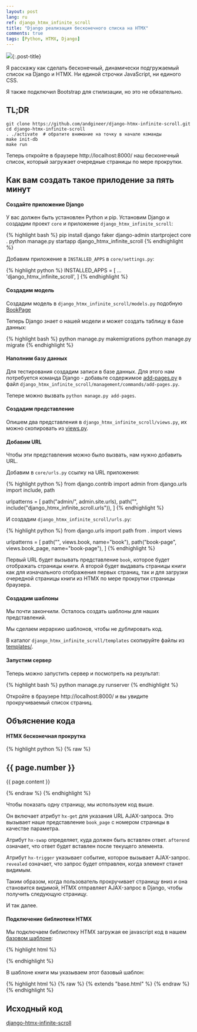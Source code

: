 ```yaml
---
layout: post
lang: ru
ref: django_htmx_infinite_scroll
title: "Django реализация бесконечного списка на HTMX"
comments: true
tags: [Python, HTMX, Django]
---
```


![](/images/python-scroll.png){:.post-title}

Я расскажу как сделать бесконечный, динамически подгружаемый список на Django и HTMX.
Ни единой строчки JavaScript, ни единого CSS.

Я также подключил Bootstrap для стилизации, но это не обязательно.

## TL;DR
    git clone https://github.com/andgineer/django-htmx-infinite-scroll.git
    cd django-htmx-infinite-scroll
    . ./activate  # обратите внимание на точку в начале команды
    make init-db
    make run

Теперь откройте в браузере http://localhost:8000/ наш бесконечный список, который загружает очередные страницы 
по мере прокрутки.

## Как вам создать такое прилодение за пять минут

#### Создайте приложение Django
У вас должен быть установлен Python и pip.
Установим Django и создадим проект `core`  и приложение `django_htmx_infinite_scroll`:

{% highlight bash %}
pip install django faker
django-admin startproject core .
python manage.py startapp django_htmx_infinite_scroll
{% endhighlight %}

Добавим приложение в `INSTALLED_APPS` в `core/settings.py`:

{% highlight python %}
INSTALLED_APPS = [
    ...
    'django_htmx_infinite_scroll',
]
{% endhighlight %}

#### Создадим модель
Создадим модель в `django_htmx_infinite_scroll/models.py` подобную [BookPage](https://github.com/andgineer/django-htmx-infinite-scroll/blob/84d91ed61b86eb8c7c315ac4ab14b91f9a9101fe/django_htmx_infinite_scroll/models.py#L5)

Теперь Django знает о нашей модели и может создать таблицу в базе данных:

{% highlight bash %}
python manage.py makemigrations
python manage.py migrate
{% endhighlight %}

#### Наполним базу данных
Для тестирования создадим записи в базе данных. Для этого нам потребуется команда Django - добавьте содержимое
[add-pages.py](https://github.com/andgineer/django-htmx-infinite-scroll/blob/84d91ed61b86eb8c7c315ac4ab14b91f9a9101fe/django_htmx_infinite_scroll/management/commands/add-pages.py#L1)
в файл `django_htmx_infinite_scroll/management/commands/add-pages.py`.

Тепере можно вызвать `python manage.py add-pages`.

#### Создадим представление
Опишем два представления в `django_htmx_infinite_scroll/views.py`, их можно скопировать из
[views.py](https://github.com/andgineer/django-htmx-infinite-scroll/blob/84d91ed61b86eb8c7c315ac4ab14b91f9a9101fe/django_htmx_infinite_scroll/views.py#L1).

#### Добавим URL
Чтобы эти представления можно было вызвать, нам нужно добавить URL.

Добавим в `core/urls.py` ссылку на URL приложения:

{% highlight python %}
from django.contrib import admin
from django.urls import include, path

urlpatterns = [
    path("admin/", admin.site.urls),
    path("", include("django_htmx_infinite_scroll.urls")),
]
{% endhighlight %}

И создадим `django_htmx_infinite_scroll/urls.py`:

{% highlight python %}
from django.urls import path
from . import views

urlpatterns = [
    path("", views.book, name="book"),
    path("book-page", views.book_page, name="book-page"),
]
{% endhighlight %}

Первый URL будет вызывать представление `book`, которое будет отображать страницы книги.
А второй будет выдавать страницы книги как для изначального отображения первых страниц, так и 
для загрузки очередной страницы книги из HTMX по мере прокрутки страницы браузера.

#### Создадим шаблоны
Мы почти закончили.
Осталось создать шаблоны для наших представлений.

Мы сделаем иерархию шаблонов, чтобы не дублировать код.

В каталог `django_htmx_infinite_scroll/templates` скопируйте файлы из
[templates/](https://github.com/andgineer/django-htmx-infinite-scroll/tree/main/django_htmx_infinite_scroll/templates).

#### Запустим сервер
Теперь можно запустить сервер и посмотреть на результат:

{% highlight bash %}
python manage.py runserver
{% endhighlight %}

Откройте в браузере http://localhost:8000/ и вы увидите прокручиваемый список страниц.

## Объяснение кода
#### HTMX бесконечная прокрутка
{% highlight python %}
{% raw %}
<div class="row justify-content-center"
        hx-get="{% url 'book-page' %}?page-number={{ page.number|add:1 }}"
        hx-swap="afterend"
        hx-trigger="revealed"
    <div id="page-{{ page.number }}" class="col-10">
        <h2 class="card-title text-center">{{ page.number }}</h2>
        <p class="card-text">{{ page.content }}</p>
    </div>
</div>
{% endraw %}
{% endhighlight %}

Чтобы показать одну страницу, мы используем код выше.

Он включает атрибут `hx-get` для указания URL AJAX-запроса.
Это вызывает наше представление `book_page` с номером страницы в качестве параметра.

Атрибут `hx-swap` определяет, куда должен быть вставлен ответ. `afterend` означает, что ответ будет
вставлен после текущего элемента.

Атрибут `hx-trigger` указывает событие, которое вызывает AJAX-запрос. `revealed` означает, что запрос
будет отправлен, когда элемент станет видимым.

Таким образом, когда пользователь прокручивает страницу вниз и она становится видимой, HTMX отправляет 
AJAX-запрос в Django, чтобы получить следующую страницу.

И так далее.

#### Подключение библиотеки HTMX
Мы подключаем библиотеку HTMX загружая ее javascript код в нашем [базовом шаблоне](https://github.com/andgineer/django-htmx-infinite-scroll/blob/64d39895dc30445bab4f67b9fcda961a69cc8f89/django_htmx_infinite_scroll/templates/base.html#L4):

{% highlight html %}
<script src="https://unpkg.com/htmx.org@1.9.6" integrity="sha384-FhXw7b6AlE/jyjlZH5iHa/tTe9EpJ1Y55RjcgPbjeWMskSxZt1v9qkxLJWNJaGni" crossorigin="anonymous"></script>
{% endhighlight %}

В шаблоне книги мы указываем этот базовый шаблон:

{% highlight html %}
{% raw %}
{% extends "base.html" %}
{% endraw %}
{% endhighlight %}

## Исходный код
[django-htmx-infinite-scroll](https://github.com/andgineer/django-htmx-infinite-scroll)
